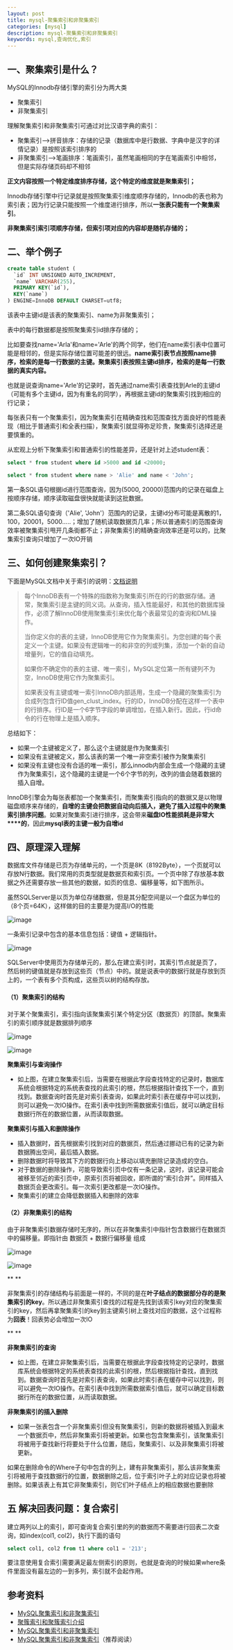```yaml
---
layout: post
title: mysql-聚集索引和非聚集索引
categories: [mysql]
description: mysql-聚集索引和非聚集索引
keywords: mysql,查询优化,索引
---
```


## 一、聚集索引是什么？

MySQL的Innodb存储引擎的索引分为两大类

- 聚集索引
- 非聚集索引

理解聚集索引和非聚集索引可通过对比汉语字典的索引：

- 聚集索引-->拼音排序：存储的记录（数据库中是行数据、字典中是汉字的详情记录）是按照该索引排序的
- 非聚集索引-->笔画排序：笔画索引，虽然笔画相同的字在笔画索引中相邻，但是实际存储页码却不相邻



**正文内容按照一个特定维度排序存储，这个特定的维度就是聚集索引；**

Innodb存储引擎中行记录就是按照聚集索引维度顺序存储的，Innodb的表也称为索引表；因为行记录只能按照一个维度进行排序，所以**一张表只能有一个聚集索引**。

**非聚集索引索引项顺序存储，但索引项对应的内容却是随机存储的；**



## 二、举个例子

```sql
create table student (
  `id` INT UNSIGNED AUTO_INCREMENT,
  `name` VARCHAR(255),
  PRIMARY KEY(`id`),
  KEY(`name`)
) ENGINE=InnoDB DEFAULT CHARSET=utf8;
```



该表中主键id是该表的聚集索引、name为非聚集索引；

表中的每行数据都是按照聚集索引id排序存储的；

比如要查找name='Arla'和name='Arle'的两个同学，他们在name索引表中位置可能是相邻的，但是实际存储位置可能差的很远。**name索引表节点按照name排序，检索的是每一行数据的主键。聚集索引表按照主键id排序，检索的是每一行数据的真实内容。**

也就是说查询name='Arle'的记录时，首先通过name索引表查找到Arle的主键id（可能有多个主键id，因为有重名的同学），再根据主键id的聚集索引找到相应的行记录；



每张表只有一个聚集索引，因为聚集索引在精确查找和范围查找方面良好的性能表现（相比于普通索引和全表扫描），聚集索引就显得弥足珍贵，聚集索引选择还是要慎重的。

从宏观上分析下聚集索引和普通索引的性能差异，还是针对上述student表：

```sql
select * from student where id >5000 and id <20000;

select * from student where name > 'Alie' and name < 'John';
```



第一条SQL语句根据id进行范围查询，因为(5000, 20000)范围内的记录在磁盘上按顺序存储，顺序读取磁盘很快就能读到这批数据。



第二条SQL语句查询（'Alie', 'John'）范围内的记录，主键id分布可能是离散的1，100，20001，5000.....；增加了随机读取数据页几率；所以普通索引的范围查询效率被聚集索引甩开几条街都不止；非聚集索引的精确查询效率还是可以的，比聚集索引查询只增加了一次IO开销





## 三、如何创建聚集索引？

下面是MySQL文档中关于索引的说明：[文档说明](https://dev.mysql.com/doc/refman/5.7/en/innodb-index-types.html)

> 每个InnoDB表有一个特殊的指数称为聚集索引所在的行的数据存储。通常，聚集索引是主键的同义词。从查询，插入性能最好，和其他的数据库操作，必须了解InnoDB使用聚集索引来优化每个表最常见的查询和DML操作。
>
> 当你定义你的表的主键，InnoDB使用它作为聚集索引。为您创建的每个表定义一个主键。如果没有逻辑唯一的和非空的列或列集，添加一个新的自动增量列，它的值自动填充。
>
> 如果你不确定你的表的主键、唯一索引，MySQL定位第一所有键列不为空，InnoDB使用它作为聚集索引。
>
> 如果表没有主键或唯一索引InnoDB内部适用，生成一个隐藏的聚集索引为合成列包含行ID值gen_clust_index。行的ID，InnoDB分配在这样一个表中的行排序。行ID是一个6字节字段的单调增加，在插入新行。因此，行id命令的行在物理上是插入顺序。

总结如下：

- 如果一个主键被定义了，那么这个主键就是作为聚集索引
- 如果没有主键被定义，那么该表的第一个唯一非空索引被作为聚集索引
- 如果没有主键也没有合适的唯一索引，那么innodb内部会生成一个隐藏的主键作为聚集索引，这个隐藏的主键是一个6个字节的列，改列的值会随着数据的插入自增。



InnoDB引擎会为每张表都加一个聚集索引，而聚集索引指向的的数据又是以物理磁盘顺序来存储的，**自增的主键会把数据自动向后插入，避免了插入过程中的聚集索引排序问题**。如果对聚集索引进行排序，这会带来**磁盘IO性能损耗是非常大****的**，因此**mysql表的主键一般为自增id**





## 四、原理深入理解



数据库文件存储是已页为存储单元的，一个页是8K（8192Byte），一个页就可以存放N行数据。我们常用的页类型就是数据页和索引页。一个页中除了存放基本数据之外还需要存放一些其他的数据，如页的信息、偏移量等，如下图所示。

虽然SQLServer是以页为单位存储数据，但是其分配空间是以一个盘区为单位的（8个页=64K），这样做的目的主要是为提高I/O的性能

 

![image](https://raw.githubusercontent.com/Taoey/Taoey.github.io/master/_posts/greatArticle/2021-02-22-mysql-聚集索引和非聚集索引.assets/13101604-382288b024fd4c6fb1afdab3acfc5192.png)

一条索引记录中包含的基本信息包括：键值 + 逻辑指针。

![image](https://raw.githubusercontent.com/Taoey/Taoey.github.io/master/_posts/greatArticle/2021-02-22-mysql-聚集索引和非聚集索引.assets/22.png)

SQLServer中使用页为存储单元的，那么在建立索引时，其索引节点就是页了，然后树的键值就是存放到这些页（节点）中的。就是说表中的数据行就是存放到页上的，一个表有多个页构成，这些页以树的结构存放。





#### **（1）聚集索引的结构**

对于某个聚集索引，索引指向该聚集索引某个特定分区（数据页）的顶部。聚集索引的索引顺序就是数据排列顺序


![image](https://raw.githubusercontent.com/Taoey/Taoey.github.io/master/_posts/greatArticle/2021-02-22-mysql-聚集索引和非聚集索引.assets/33.png)

![image](https://raw.githubusercontent.com/Taoey/Taoey.github.io/master/_posts/greatArticle/2021-02-22-mysql-聚集索引和非聚集索引.assets/41852-20200527102754506-638277580.png) 



 **聚集索引与查询操作**

- 如上图，在建立聚集索引后，当需要在根据此字段查找特定的记录时，数据库系统会根据特定的系统表查找的此索引的根，然后根据指针查找下一个，直到找到。数据查询时首先是对索引表查询，如果此时索引表在缓存中可以找到，则可以避免一次IO操作。在索引表中找到所需数据索引值后，就可以确定目标数据行所在的数据位置，从而读取数据。



 **聚集索引与插入和删除操作**

- 插入数据时，首先根据索引找到对应的数据页，然后通过挪动已有的记录为新数据腾出空间，最后插入数据。
- 删除数据时将导致其下方的数据行向上移动以填充删除记录造成的空白。
- 对于数据的删除操作，可能导致索引页中仅有一条记录，这时，该记录可能会被移至邻近的索引页中，原索引页将被回收，即所谓的“索引合并”。同样插入数据页会更改索引。每一次索引更改都是一次IO操作。
- 聚集索引的建立会降低数据插入和删除的效率





#### **（2）非聚集索引的结构**

由于非聚集索引数据存储时无序的，所以在非聚集索引中指针包含数据行在数据页中的偏移量。即指针由 数据页 + 数据行偏移量 组成

![image](https://raw.githubusercontent.com/Taoey/Taoey.github.io/master/_posts/greatArticle/2021-02-22-mysql-聚集索引和非聚集索引.assets/44.png)

![image](https://raw.githubusercontent.com/Taoey/Taoey.github.io/master/_posts/greatArticle/2021-02-22-mysql-聚集索引和非聚集索引.assets/41852-20200527110044872-516619862.png)

**
**

非聚集索引的存储结构与前面是一样的，不同的是在**叶子结点的数据部分存的是聚集索引的key**。所以通过非聚集索引查找的过程是先找到该索引key对应的聚集索引的key，然后再拿聚集索引的key到主键索引树上查找对应的数据，这个过程称为**回表**！回表势必会增加一次IO

**
**

**非聚集索引的查询**

- 如上图，在建立非聚集索引后，当需要在根据此字段查找特定的记录时，数据库系统会根据特定的系统表查找的此索引的根，然后根据指针查找，直到找到。数据查询时首先是对索引表查询，如果此时索引表在缓存中可以找到，则可以避免一次IO操作。在索引表中找到所需数据索引值后，就可以确定目标数据行所在的数据位置，从而读取数据。



**非聚集索引的插入删除**

- 如果一张表包含一个非聚集索引但没有聚集索引，则新的数据将被插入到最末一个数据页中，然后非聚集索引将被更新。如果也包含聚集索引，该聚集索引将被用于查找新行将要处于什么位置，随后，聚集索引、以及非聚集索引将被更新。



如果在删除命令的Where子句中包含的列上，建有非聚集索引，那么该非聚集索引将被用于查找数据行的位置，数据删除之后，位于索引叶子上的对应记录也将被删除。如果该表上有其它非聚集索引，则它们叶子结点上的相应数据也要删除



## 五 解决回表问题：复合索引



建立两列以上的索引，即可查询复合索引里的列的数据而不需要进行回表二次查询，如index(col1, col2)，执行下面的语句

```sql
select col1, col2 from t1 where col1 = '213';
```

要注意使用复合索引需要满足最左侧索引的原则，也就是查询的时候如果where条件里面没有最左边的一到多列，索引就不会起作用。



## 参考资料

- [MySQL聚集索引和非聚集索引](https://zhuanlan.zhihu.com/p/39293940)
- [聚簇索引和聚簇索引介绍](https://www.cnblogs.com/Jessy/p/3543063.html)
- [MySQL聚集索引和非聚集索引](https://www.cnblogs.com/duzhentong/p/8639223.html)
- [MySQL聚集索引和非聚集索引](https://www.cnblogs.com/starcrm/p/12971702.html)（推荐阅读）